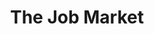 ---
layout: illustration
title: The Job Market
description: Personal Illustration
alt: illustration of dogs watching ball
medium: Watercolor, Graphite, and Digital 
large-image: job-market-large.jpeg
small-image: job-market-large.jpeg
size: 752x1000
---